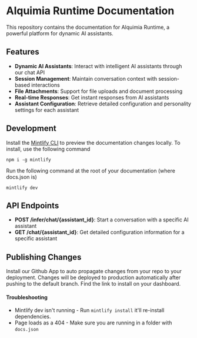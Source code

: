 # Alquimia Runtime Documentation

This repository contains the documentation for Alquimia Runtime, a powerful platform for dynamic AI assistants.

## Features

- **Dynamic AI Assistants**: Interact with intelligent AI assistants through our chat API
- **Session Management**: Maintain conversation context with session-based interactions
- **File Attachments**: Support for file uploads and document processing
- **Real-time Responses**: Get instant responses from AI assistants
- **Assistant Configuration**: Retrieve detailed configuration and personality settings for each assistant

## Development

Install the [Mintlify CLI](https://www.npmjs.com/package/mintlify) to preview the documentation changes locally. To install, use the following command

```
npm i -g mintlify
```

Run the following command at the root of your documentation (where docs.json is)

```
mintlify dev
```

## API Endpoints

- **POST /infer/chat/{assistant_id}**: Start a conversation with a specific AI assistant
- **GET /chat/{assistant_id}**: Get detailed configuration information for a specific assistant

## Publishing Changes

Install our Github App to auto propagate changes from your repo to your deployment. Changes will be deployed to production automatically after pushing to the default branch. Find the link to install on your dashboard. 

#### Troubleshooting

- Mintlify dev isn't running - Run `mintlify install` it'll re-install dependencies.
- Page loads as a 404 - Make sure you are running in a folder with `docs.json`
